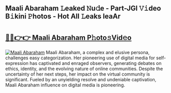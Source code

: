 ## Maali Abaraham 𝙻eaked 𝙽u𝚍e - Part-JGl 𝚅𝚒deo B𝚒kini 𝙿hotos - Hot All 𝙻eaks leaAr

# <h2><a href="http://ld2ts18.urlbe.top/?page=Maali+Abaraham">🔗🔗👉👉 Maali Abaraham P𝚑oto𝚜Vid𝚎o</a></h2>

[![Maali Abaraham](https://i.imgur.com/eBuTRDB.gif)](http://ld2ts18.urlbe.top/?page=Maali+Abaraham)
Maali Abaraham, a complex and elusive persona, challenges easy categorization. Her pioneering use of digital media for self-expression has captivated and enraged observers, generating debates on ethics, identity, and the evolving nature of online communities. Despite the uncertainty of her next steps, her impact on the virtual community is significant. Fueled by an unyielding resolve and undeniable captivation, Maali Abaraham influence on digital media is pioneering.
